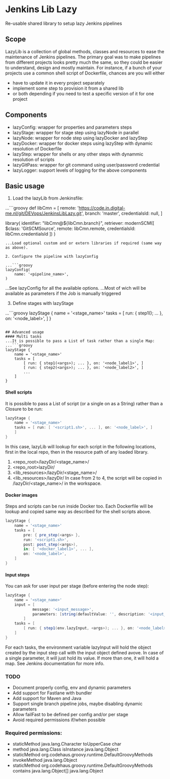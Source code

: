 # Jenkins Lib Lazy
Re-usable shared library to setup lazy Jenkins pipelines

## Scope
LazyLib is a collection of global methods, classes and resources to ease the maintenance of Jenkins pipelines.
The primary goal was to make pipelines from different projects looks pretty much the same,
so they could be easier to understand, design and mostly maintain.
For instance, if a bunch of your projects use a common shell script of Dockerfile, chances are you will either
- have to update it in every project separately
- implement some step to provision it from a shared lib
- or both depending if you need to test a specific version of it for one project   

## Components
- lazyConfig: wrapper for properties and parameters steps
- lazyStage: wrapper for stage step using lazyNode in parallel
- lazyNode: wrapper for node step using lazyDocker and lazyStep
- lazyDocker: wrapper for docker steps using lazyStep with dynamic resolution of Dockerfile
- lazyStep: wrapper for shells or any other steps with dynammic resolution of scripts
- lazyGitPass: wrapper for git command using user/password credential
- lazyLogger: support levels of logging for the above components

## Basic usage

1. Load the lazyLib from Jenkinsfile:

...```groovy
def libCmn = [
    remote:           'https://code.in.digital-me.nl/git/DEVops/JenkinsLibLazy.git',
    branch:           'master',
    credentialsId:    null,
]

library(
    identifier: "libCmn@${libCmn.branch}",
    retriever: modernSCM([
        $class: 'GitSCMSource',
        remote: libCmn.remote,
        credentialsId: libCmn.credentialsId
    ])
)
```
...Load optional custom and or extern libraries if required (same way as above).

2. Configure the pipeline with lazyConfig

...```groovy
lazyConfig(
    name: '<pipeline_name>',
)
```
...See lazyConfig for all the available options.
...Most of wich will be available as parameters if the Job is manually triggered 

3. Define stages with lazyStage

...```groovy
lazyStage {
    name = '<stage_name>'
    tasks = [ run: { step1(<args>); ... }, on: '<node_label>', ]
}

```

## Advanced usage
#### Multi tasks
...It is possible to pass a List of task rather than a single Map:
...```groovy
lazyStage {
    name = '<stage_name>'
    tasks = [
        [ run: { step1(<args>); ... }, on: '<node_label1>', ]
        [ run: { step2(<args>); ... }, on: '<node_label2>', ]
        ...
    ]
}

```

#### Shell scripts
It is possible to pass a List of script (or a single on as a String) rather than a Closure to be run:
```groovy
lazyStage {
    name = '<stage_name>'
    tasks = [ run: [ '<script1.sh>', ... ], on: '<node_label>', ]
    ]
}

```
In this case, lazyLib will lookup for each script in the following locations,
first in the local repo, then in the resource path of any loaded library.
1. <repo_root>/lazyDir/<stage_name>/
2. <repo_root>lazyDir/
3. <lib_resources>/lazyDir/<stage_name>/
4. <lib_resources>/lazyDir/
In case from 2 to 4, the script will be copied in /lazyDir/<stage_name>/ in the workspace.

#### Docker images
Steps and scripts can be run inside Docker too.
Each Dockerfile will be lookup and copied same way as described for the shell scripts above.
```groovy
lazyStage {
    name = '<stage_name>'
    tasks = [
        pre: { pre_step(<args> },
        run: '<script1.sh>',
        post: post_step(<args>),
        in: [ '<docker_label1>', ... ],
        on: '<node_label>',
    ]
}

```

#### Input steps
You can ask for user input per stage (before entering the node step):
```groovy
lazyStage {
    name = '<stage_name>'
    input = [
            message: '<input_message>',
            parameters: [string(defaultValue: '', description: '<input_description>', name: '<input_name>')]
        ]
    tasks = [
        [ run: { step1(env.lazyInput, <args>); ... }, on: '<node_label>', ]
    ]
}

```
For each tasks, the environment variable lazyInput will hold the object created by the input step call with the input object defined avove.
In case of a single parameter, it will just hold its value. If more than one, it will hold a map. See Jenkins documentation for more info.


### TODO
- Document properly config, env and dynamic parameters
- Add support for Fastlane with bundler
- Add support for Maven and Java 
- Support single branch pipeline jobs, maybe disabling dynamic parameters
- Allow failFast to be defined per config and/or per stage
- Avoid required permissions if/when possible


### Required permissions:
- staticMethod java.lang.Character toUpperCase char
- method java.lang.Class isInstance java.lang.Object
- staticMethod org.codehaus.groovy.runtime.DefaultGroovyMethods invokeMethod java.lang.Object
- staticMethod org.codehaus.groovy.runtime.DefaultGroovyMethods contains java.lang.Object[] java.lang.Object
